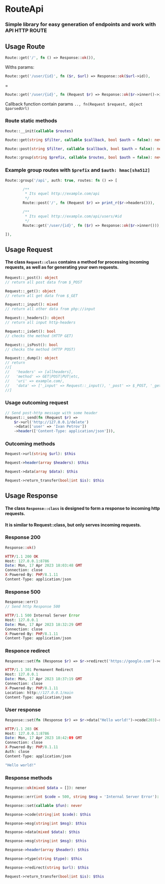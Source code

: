 # RouteApi

### Simple library for easy generation of endpoints and work with API HTTP ROUTE

## Usage Route
```php
Route::get('/', fn () => Response::ok()),
```
Withs params:
```php
Route::get('/user/{id}', fn ($r, $url) => Response::ok($url->id)),
```
=
```php
Route::get('/user/{id}', fn (Request $r) => Response::ok($r->inner()->id)),
```

Callback function contain params ``.., fn(Request $request, object $parsedUrl)``

### Route static methods 
```php
Route::__init(callable $routes)
```
```php
Route::get(string $filter, callable $callback, bool $auth = false): never
```
```php
Route::post(string $filter, callable $callback, bool $auth = false): never
```
```php
Route::group(string $prefix, callable $routes, bool $auth = false): never
```

### Example group routes with ``$prefix`` and ``$auth: hmac[sha512]``
```php
Route::group('/api', auth: true, routes: fn () => [

        /**
         * Its equel http://example.com/api 
         */
        Route::post('/', fn (Request $r) => print_r($r->headers())),

        /**
         * Its equel http://example.com/api/users/#id
         */
        Route::get('/user/{id}', fn ($r) => Response::ok($r->inner())),

]),
```

## Usage Request
#### The class ``Request::class`` contains a method for processing incoming requests, as well as for generating your own requests.
```php
Request::_post(): object
// return all post data from $_POST
```
```php
Request::_get(): object
// return all get data from $_GET
```
```php
Request::_input(): mixed
// return all other data from php://input
```
```php
Request::_headers(): object
// return all input http-headers
```
```php
Request::_isGet(): bool
// checks the method (HTTP GET)
```
```php
Request::_isPost(): bool
// checks the method (HTTP POST)
```
```php
Request::_dump(): object
// return
//[
//   'headers' => [allheaders],
//   'method' => GET|POST|PUT|etc,
//   'uri' => example.com/,
//   'data' => ['_input' => Request::_input(), '_post' => $_POST, '_get' => $_GET]
//]
```
### Usage outcoming request
```php
// Send post-http message with some header
Request::_send(fn (Request $r) => 
    $r->url('http://127.0.0.1/delete')
    ->data(['user' => 'Ivan Petrov'])
    ->header(['Content-Type: application/json'])),
```
### Outcoming methods
```php
Request->url(string $url): $this
```
```php
Request->header(array $headers): $this
```
```php
Request->data(array $data): $this
```
```php
Request->return_transfer(bool|int $is): $this
```
## Usage Response
#### The class ``Response::class`` is designed to form a response to incoming http requests.
#### It is similar to Request::class, but only serves incoming requests.
### Response 200
```php
Response::ok()

HTTP/1.1 200 OK
Host: 127.0.0.1:8786
Date: Mon, 17 Apr 2023 18:03:48 GMT
Connection: close
X-Powered-By: PHP/8.1.11
Content-Type: application/json
```
### Response 500
```php
Response::err()
// Send http Response 500

HTTP/1.1 500 Internal Server Error
Host: 127.0.0.1
Date: Mon, 17 Apr 2023 18:32:29 GMT
Connection: close
X-Powered-By: PHP/8.1.11
Content-Type: application/json
```
### Responce redirect
```php
Response::set(fn (Response $r) => $r->redirect('https://google.com')->code(301)) // default code 308

HTTP/1.1 301 Permanent Redirect
Host: 127.0.0.1
Date: Mon, 17 Apr 2023 18:37:19 GMT
Connection: close
X-Powered-By: PHP/8.1.11
Location: http://127.0.0.1/main
Content-Type: application/json
```
### User response
```php
Response::set(fn (Response $r) => $r->data("Hello world!")->code(203)->header(['Auth: close']))

HTTP/1.1 203 OK
Host: 127.0.0.1:8786
Date: Mon, 17 Apr 2023 18:42:09 GMT
Connection: close
X-Powered-By: PHP/8.1.11
Auth: close
Content-Type: application/json

"Hello world!"
```
### Response methods
```php
Response::ok(mixed $data = []): nener
```
```php
Response::err(int $code = 500, string $msg = 'Internal Server Error'): never
```
```php
Response::set(callable $fun): never
```
```php
Response->code(string|int $code): $this
```
```php
Response->msg(string|int $msg): $this
```
```php
Response->data(mixed $data): $this
```
```php
Response->msg(string|int $msg): $this
```
```php
Response->header(array $header): $this
```
```php
Response->type(string $type): $this
```
```php
Response->redirect(string $url): $this
```
```php
Request->return_transfer(bool|int $is): $this
```


